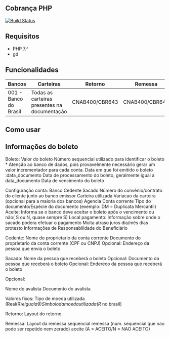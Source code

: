 ## Cobrança PHP

[![Build Status](https://travis-ci.org/martinusso/cobranca-php.svg?branch=master)](https://travis-ci.org/martinusso/cobranca-php)

## Requisitos

- PHP 7.^
- gd


## Funcionalidades

|         Bancos         |  Carteiras  |  Retorno  |  Remessa  |  Documentações  |
|------------------------|-------------|-----------|-----------|-----------------|
| 001 - Banco do Brasil  | Todas as carteiras presentes na documentação | CNAB400/CBR643 | CNAB400/CBR641 | http://www.bb.com.br/docs/pub/emp/empl/dwn/Doc5175Bloqueto.pdf |


## Como usar


## Informações do boleto

Boleto:
  Valor do boleto
  Número sequencial utilizado para identificar o boleto * Atenção ao banco de dados, pois provavelmente necessário gerar um valor incrementador para cada conta.
  Data em que foi emitido o boleto :data_documento
  Data de processamento do boleto, geralmente igual a data_documento
  Data de vencimento do boleto

Configuração conta:
  Banco
  Cedente
  Sacado
  Número do convênio/contrato do cliente junto ao banco emissor
  Carteira utilizada
  Variacao da carteira (opcional para a maioria dos bancos)
  Agencia
  Conta corrente
  Tipo do documento/Espécie do documento (exemplo: DM = Duplicata Mercantil)
  Aceite: Informa se o banco deve aceitar o boleto após o vencimento ou não( S ou N, quase sempre S)
  Local pagamento: Informação sobre onde o sacado podera efetuar o pagamento
  Multa atraso
  juros dia/mês
  dias protesto
  Informações de Responsabilidade do Beneficiário

Cedente:
  Nome do proprietario da conta corrente
  Documento do proprietario da conta corrente (CPF ou CNPJ)
  Opcional:	Endereço da pessoa que envia o boleto

Sacado:
  Nome da pessoa que receberá o boleto
  Opcional: Documento da pessoa que receberá o boleto
  Opcional: Endereco da pessoa que receberá o boleto

Opcional:

  Nome do avalista
  Documento do avalista

Valores fixos:
  Tipo de moeda utilizada (Real(R$) e igual a 9)
  Símbolo da moeda utilizada (R$ no brasil)

Retorno:
  Layout do retorno

Remessa:
  Layout da remessa
  sequencial remessa (num. sequencial que nao pode ser repetido nem zerado)
  aceite (A = ACEITO/N = NAO ACEITO)
